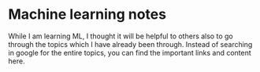 # Machine learning notes

While I am learning ML, I thought it will be helpful to others also to go through the topics which I have already been through. Instead of searching in google for the entire topics, you can find the important links and content here. 
